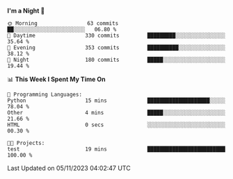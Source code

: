 <!--START_SECTION:waka-->
**I'm a Night 🦉** 

```text
🌞 Morning                63 commits          ██░░░░░░░░░░░░░░░░░░░░░░░   06.80 % 
🌆 Daytime                330 commits         █████████░░░░░░░░░░░░░░░░   35.64 % 
🌃 Evening                353 commits         ██████████░░░░░░░░░░░░░░░   38.12 % 
🌙 Night                  180 commits         █████░░░░░░░░░░░░░░░░░░░░   19.44 % 
```


📊 **This Week I Spent My Time On** 

```text
💬 Programming Languages: 
Python                   15 mins             ████████████████████░░░░░   78.04 % 
Other                    4 mins              █████░░░░░░░░░░░░░░░░░░░░   21.66 % 
HTML                     0 secs              ░░░░░░░░░░░░░░░░░░░░░░░░░   00.30 % 

🐱‍💻 Projects: 
test                     19 mins             █████████████████████████   100.00 % 
```


 Last Updated on 05/11/2023 04:02:47 UTC
<!--END_SECTION:waka-->
